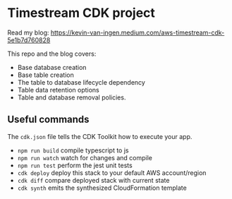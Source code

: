 # Timestream CDK project

Read my blog: https://kevin-van-ingen.medium.com/aws-timestream-cdk-5e1b7d760828

This repo and the blog covers:

* Base database creation
* Base table creation
* The table to database lifecycle dependency
* Table data retention options
* Table and database removal policies.


## Useful commands

The `cdk.json` file tells the CDK Toolkit how to execute your app.

 * `npm run build`   compile typescript to js
 * `npm run watch`   watch for changes and compile
 * `npm run test`    perform the jest unit tests
 * `cdk deploy`      deploy this stack to your default AWS account/region
 * `cdk diff`        compare deployed stack with current state
 * `cdk synth`       emits the synthesized CloudFormation template
